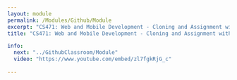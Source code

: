 ```yaml
---
layout: module
permalink: /Modules/Github/Module
excerpt: "CS471: Web and Mobile Development - Cloning and Assignment with Github Classroom"
title: "CS471: Web and Mobile Development - Cloning and Assignment with Github Classroom"

info:
  next: "../GithubClassroom/Module"
  video: "https://www.youtube.com/embed/zl7fgkRjG_c"
  
---
```

